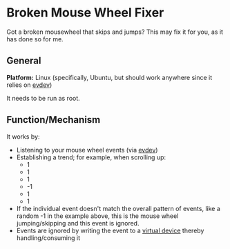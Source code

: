 # Broken Mouse Wheel Fixer

Got a broken mousewheel that skips and jumps? This may fix it for you, as it has done so for me.

## General

**Platform:** Linux (specifically, Ubuntu, but should work anywhere since it relies on [evdev](https://en.wikipedia.org/wiki/Evdev))

It needs to be run as root.

## Function/Mechanism

It works by:

- Listening to your mouse wheel events (via [evdev](https://en.wikipedia.org/wiki/Evdev))
- Establishing a trend; for example, when scrolling up:
  - 1
  - 1
  - 1
  - -1
  - 1
  - 1
- If the individual event doesn't match the overall pattern of events, like a random -1 in the example above, this is the mouse wheel jumping/skipping and this event is ignored.
- Events are ignored by writing the event to a [virtual device](https://pypi.org/project/python-uinput/) thereby handling/consuming it
